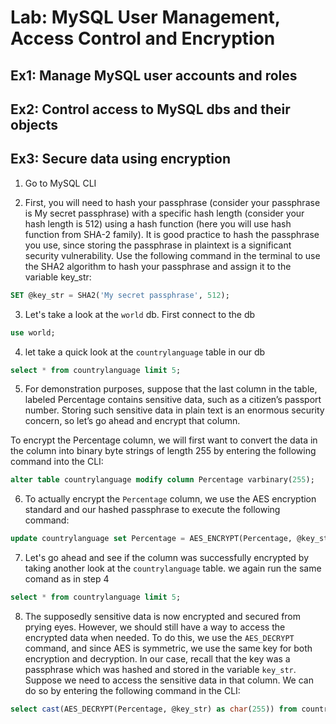 # Lab: MySQL User Management, Access Control and Encryption

## Ex1: Manage MySQL user accounts and roles

## Ex2: Control access to MySQL dbs and their objects

## Ex3: Secure data using encryption

1. Go to MySQL CLI

2. First, you will need to hash your passphrase (consider your passphrase is My secret passphrase) with a specific hash length (consider your hash length is 512) using a hash function (here you will use hash function from SHA-2 family). It is good practice to hash the passphrase you use, since storing the passphrase in plaintext is a significant security vulnerability. Use the following command in the terminal to use the SHA2 algorithm to hash your passphrase and assign it to the variable key_str:

```sql
SET @key_str = SHA2('My secret passphrase', 512);
```

3. Let's take a look at the `world` db. First connect to the db

```sql
use world;
```

4. let take a quick look at the `countrylanguage` table in our db

```sql
select * from countrylanguage limit 5;
```

5. For demonstration purposes, suppose that the last column in the table, labeled Percentage contains sensitive data, such as a citizen’s passport number. Storing such sensitive data in plain text is an enormous security concern, so let’s go ahead and encrypt that column.

To encrypt the Percentage column, we will first want to convert the data in the column into binary byte strings of length 255 by entering the following command into the CLI:

```sql
alter table countrylanguage modify column Percentage varbinary(255);
```

6. To actually encrypt the `Percentage` column, we use the AES encryption standard and our hashed passphrase to execute the following command:

```sql
update countrylanguage set Percentage = AES_ENCRYPT(Percentage, @key_str);
```

7. Let's go ahead and see if the column was successfully encrypted by taking another look at the `countrylanguage` table. we again run the same comand as in step 4

```sql
select * from countrylanguage limit 5;
```

8. The supposedly sensitive data is now encrypted and secured from prying eyes. However, we should still have a way to access the encrypted data when needed. To do this, we use the `AES_DECRYPT` command, and since AES is symmetric, we use the same key for both encryption and decryption. In our case, recall that the key was a passphrase which was hashed and stored in the variable `key_str`. Suppose we need to access the sensitive data in that column. We can do so by entering the following command in the CLI:

```sql
select cast(AES_DECRYPT(Percentage, @key_str) as char(255)) from countrylanguage;
```
